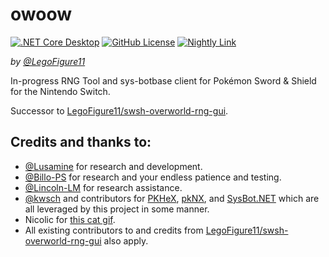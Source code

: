 # owoow

[![.NET Core Desktop](https://img.shields.io/github/actions/workflow/status/LegoFigure11/owoow/dotnet-desktop.yml?branch=master)](https://github.com/LegoFigure11/owoow/actions/workflows/dotnet-desktop.yml)
[![GitHub License](https://img.shields.io/github/license/legofigure11/owoow?color=ff69b4)](https://github.com/LegoFigure11/owoow/blob/master/LICENSE.txt)
[![Nightly Link](https://img.shields.io/badge/Latest%20Commit-Direct%20Download-blue)](https://nightly.link/LegoFigure11/owoow/workflows/dotnet-desktop/master/owoow.zip)

_by [@LegoFigure11](https://github.com/LegoFigure11/)_

In-progress RNG Tool and sys-botbase client for Pokémon Sword & Shield for the Nintendo Switch.

Successor to [LegoFigure11/swsh-overworld-rng-gui](https://github.com/LegoFigure11/swsh-overworld-rng-gui).

## Credits and thanks to:

- [@Lusamine](https://github.com/Lusamine/) for research and development.
- [@Billo-PS](https://github.com/Billo-PS) for research and your endless patience and testing.
- [@Lincoln-LM](https://github.com/Lincoln-LM/) for research assistance.
- [@kwsch](https://github.com/kwsch/) and contributors for [PKHeX](https://github.com/kwsch/PKHeX/), [pkNX](https://github.com/kwsch/pkNX), and [SysBot.NET](https://github.com/kwsch/SysBot.NET) which are all leveraged by this project in some manner.
- Nicolic for [this cat gif](https://tenor.com/view/cat-gif-25169380).
- All existing contributors to and credits from [LegoFigure11/swsh-overworld-rng-gui](https://github.com/LegoFigure11/swsh-overworld-rng-gui) also apply.
